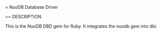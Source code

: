 = NuoDB Database Driver

== DESCRIPTION

This is the NuoDB DBD gem for Ruby. It integrates the nuodb gem into dbi.

